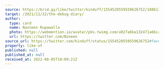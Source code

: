 ```yaml
---
source: https://brid.gy/like/twitter/kinduff/1554520559559626752/180613574
target: /2021/11/22/the-debug-diary/
author:
  type: card
  name: Nazneen Rupawalla
  photo: https://webmention.io/avatar/pbs.twimg.com/a027a6ba132471a6bca07ffb136a6caa88cfd243a1ff4555bb772c22f6083953.jpg
  url: https://twitter.com/Nzneen
source_url: https://twitter.com/kinduff/status/1554520559559626752#favorited-by-180613574
property: like-of
published: null
published_at: null
received_at: 2022-08-05T10:09:21Z
---
```


